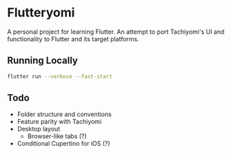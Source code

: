 # Flutteryomi

A personal project for learning Flutter. An attempt to port Tachiyomi's UI and functionality to Flutter and its target platforms.

## Running Locally

```sh
flutter run --verbose --fast-start
```

## Todo

- Folder structure and conventions
- Feature parity with Tachiyomi
- Desktop layout
  - Browser-like tabs (?)
- Conditional Cupertino for iOS (?)